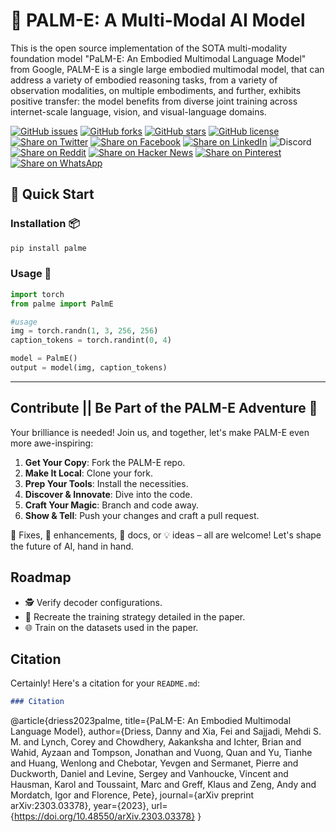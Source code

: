 # 🌴 PALM-E: A Multi-Modal AI Model 

This is the open source implementation of the SOTA multi-modality foundation model "PaLM-E: An Embodied Multimodal Language Model" from Google, PALM-E is a single large embodied multimodal model, that can address a variety of embodied reasoning tasks, from a variety of observation modalities, on multiple embodiments, and further, exhibits positive transfer: the model benefits from diverse joint training across internet-scale language, vision, and visual-language domains.


[![GitHub issues](https://img.shields.io/github/issues/kyegomez/PALM-E)](https://github.com/kyegomez/PALM-E/issues) 
[![GitHub forks](https://img.shields.io/github/forks/kyegomez/PALM-E)](https://github.com/kyegomez/PALM-E/network) 
[![GitHub stars](https://img.shields.io/github/stars/kyegomez/PALM-E)](https://github.com/kyegomez/PALM-E/stargazers) [![GitHub license](https://img.shields.io/github/license/kyegomez/PALM-E)](https://github.com/kyegomez/PALM-E/blob/master/LICENSE)
[![Share on Twitter](https://img.shields.io/twitter/url/https/twitter.com/cloudposse.svg?style=social&label=Share%20%40kyegomez/PALM-E)](https://twitter.com/intent/tweet?text=Excited%20to%20introduce%20PALM-E,%20the%20all-new%20robotics%20model%20with%20the%20potential%20to%20revolutionize%20automation.%20Join%20us%20on%20this%20journey%20towards%20a%20smarter%20future.%20%23RT1%20%23Robotics&url=https%3A%2F%2Fgithub.com%2Fkyegomez%2FPALM-E)
[![Share on Facebook](https://img.shields.io/badge/Share-%20facebook-blue)](https://www.facebook.com/sharer/sharer.php?u=https%3A%2F%2Fgithub.com%2Fkyegomez%2FPALM-E)
[![Share on LinkedIn](https://img.shields.io/badge/Share-%20linkedin-blue)](https://www.linkedin.com/shareArticle?mini=true&url=https%3A%2F%2Fgithub.com%2Fkyegomez%2FPALM-E&title=Introducing%20PALM-E%2C%20the%20All-New%20Robotics%20Model&summary=PALM-E%20is%20the%20next-generation%20robotics%20model%20that%20promises%20to%20transform%20industries%20with%20its%20intelligence%20and%20efficiency.%20Join%20us%20to%20be%20a%20part%20of%20this%20revolutionary%20journey%20%23RT1%20%23Robotics&source=)
![Discord](https://img.shields.io/discord/999382051935506503)
[![Share on Reddit](https://img.shields.io/badge/-Share%20on%20Reddit-orange)](https://www.reddit.com/submit?url=https%3A%2F%2Fgithub.com%2Fkyegomez%2FPALM-E&title=Exciting%20Times%20Ahead%20with%20PALM-E%2C%20the%20All-New%20Robotics%20Model%20%23RT1%20%23Robotics) [![Share on Hacker News](https://img.shields.io/badge/-Share%20on%20Hacker%20News-orange)](https://news.ycombinator.com/submitlink?u=https%3A%2F%2Fgithub.com%2Fkyegomez%2FPALM-E&t=Exciting%20Times%20Ahead%20with%20PALM-E%2C%20the%20All-New%20Robotics%20Model%20%23RT1%20%23Robotics)
[![Share on Pinterest](https://img.shields.io/badge/-Share%20on%20Pinterest-red)](https://pinterest.com/pin/create/button/?url=https%3A%2F%2Fgithub.com%2Fkyegomez%2FPALM-E&media=https%3A%2F%2Fexample.com%2Fimage.jpg&description=PALM-E%2C%20the%20Revolutionary%20Robotics%20Model%20that%20will%20Change%20the%20Way%20We%20Work%20%23RT1%20%23Robotics)
[![Share on WhatsApp](https://img.shields.io/badge/-Share%20on%20WhatsApp-green)](https://api.whatsapp.com/send?text=I%20just%20discovered%20PALM-E,%20the%20all-new%20robotics%20model%20that%20promises%20to%20revolutionize%20automation.%20Join%20me%20on%20this%20exciting%20journey%20towards%20a%20smarter%20future.%20%23RT1%20%23Robotics%0A%0Ahttps%3A%2F%2Fgithub.com%2Fkyegomez%2FPALM-E)



## 🚀 Quick Start

### Installation 📦

```sh
pip install palme
```

### Usage 🎨

```python
import torch
from palme import PalmE

#usage
img = torch.randn(1, 3, 256, 256)
caption_tokens = torch.randint(0, 4)

model = PalmE()
output = model(img, caption_tokens)

```
---

## Contribute || Be Part of the PALM-E Adventure 🤝

Your brilliance is needed! Join us, and together, let's make PALM-E even more awe-inspiring:

1. **Get Your Copy**: Fork the PALM-E repo.
2. **Make It Local**: Clone your fork.
3. **Prep Your Tools**: Install the necessities.
4. **Discover & Innovate**: Dive into the code.
5. **Craft Your Magic**: Branch and code away.
6. **Show & Tell**: Push your changes and craft a pull request.

🐞 Fixes, 🎨 enhancements, 📝 docs, or 💡 ideas – all are welcome! Let's shape the future of AI, hand in hand.

## Roadmap

- 🕵️ Verify decoder configurations.
- 🚂 Recreate the training strategy detailed in the paper.
- 🌐 Train on the datasets used in the paper.

## Citation

Certainly! Here's a citation for your `README.md`:

```markdown
### Citation

```
@article{driess2023palme,
  title={PaLM-E: An Embodied Multimodal Language Model},
  author={Driess, Danny and Xia, Fei and Sajjadi, Mehdi S. M. and Lynch, Corey and Chowdhery, Aakanksha and Ichter, Brian and Wahid, Ayzaan and Tompson, Jonathan and Vuong, Quan and Yu, Tianhe and Huang, Wenlong and Chebotar, Yevgen and Sermanet, Pierre and Duckworth, Daniel and Levine, Sergey and Vanhoucke, Vincent and Hausman, Karol and Toussaint, Marc and Greff, Klaus and Zeng, Andy and Mordatch, Igor and Florence, Pete},
  journal={arXiv preprint arXiv:2303.03378},
  year={2023},
  url={https://doi.org/10.48550/arXiv.2303.03378}
}
```

